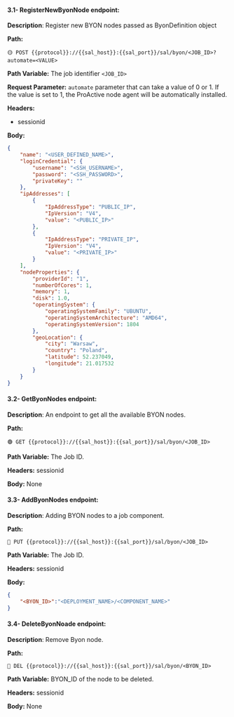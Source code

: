 #### 3.1- RegisterNewByonNode endpoint:

**Description**: Register new BYON nodes passed as ByonDefinition object

**Path:**

```url
🟡 POST {{protocol}}://{{sal_host}}:{{sal_port}}/sal/byon/<JOB_ID>?automate=<VALUE>
```

**Path Variable:** The job identifier `<JOB_ID>`

**Request Parameter:** `automate` parameter that can take a value of 0 or 1. If the value is set to 1, the ProActive node agent will be automatically installed.

**Headers:**

*   sessionid

**Body:**

```json
{
    "name": "<USER_DEFINED_NAME>",
    "loginCredential": {
        "username": "<SSH_USERNAME>",
        "password": "<SSH_PASSWORD>",
        "privateKey": ""
    },
    "ipAddresses": [
        {
            "IpAddressType": "PUBLIC_IP",
            "IpVersion": "V4",
            "value": "<PUBLIC_IP>"
        },
        {
            "IpAddressType": "PRIVATE_IP",
            "IpVersion": "V4",
            "value": "<PRIVATE_IP>"
        }
    ],
    "nodeProperties": {
        "providerId": "1",
        "numberOfCores": 1,
        "memory": 1,
        "disk": 1.0,
        "operatingSystem": {
            "operatingSystemFamily": "UBUNTU",
            "operatingSystemArchitecture": "AMD64",
            "operatingSystemVersion": 1804
        },
        "geoLocation": {
            "city": "Warsaw",
            "country": "Poland",
            "latitude": 52.237049,
            "longitude": 21.017532
        }
    }
}
```

#### 3.2- GetByonNodes endpoint:

**Description**: An endpoint to get all the available BYON nodes.

**Path:**

```url
🟢 GET {{protocol}}://{{sal_host}}:{{sal_port}}/sal/byon/<JOB_ID>
```

**Path Variable:** The Job ID.

**Headers:** sessionid

**Body:** None

#### 3.3- AddByonNodes endpoint:

**Description**: Adding BYON nodes to a job component.

**Path:**

```url
🔵 PUT {{protocol}}://{{sal_host}}:{{sal_port}}/sal/byon/<JOB_ID>
```

**Path Variable:** The Job ID.

**Headers:** sessionid

**Body:**

```Json
{
	"<BYON_ID>":"<DEPLOYMENT_NAME>/<COMPONENT_NAME>"
}
```

#### 3.4- DeleteByonNoade endpoint:

**Description**: Remove Byon node.

**Path:**

```url
🔴 DEL {{protocol}}://{{sal_host}}:{{sal_port}}/sal/byon/<BYON_ID>
```

**Path Variable:** BYON\_ID of the node to be deleted.

**Headers:** sessionid

**Body:** None